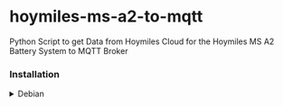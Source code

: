 # hoymiles-ms-a2-to-mqtt
Python Script to get Data from Hoymiles Cloud for the Hoymiles MS A2 Battery System to MQTT Broker

### Installation
<details>
    <summary>Debian</summary>

```shell
sudo apt-get install python3-virtualenv
cd /opt
git clone https://github.com/krikk/hoymiles-ms-a2-to-mqtt.git
cd hoymiles-ms-a2-to-mqtt
virtualenv -p python3 .venv
. .venv/bin/activate
pip3 install -r requirements.txt
```
</details>
